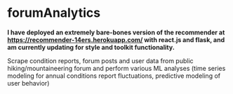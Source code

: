 # forumAnalytics
****I have deployed an extremely bare-bones version of the recommender at https://recommender-14ers.herokuapp.com/ with react.js and flask, and am currently updating for style and toolkit functionality.**** 

Scrape condition reports, forum posts and user data from public hiking/mountaineering forum and perform various ML analyses (time series modeling for annual conditions report fluctuations, predictive modeling of user behavior)
